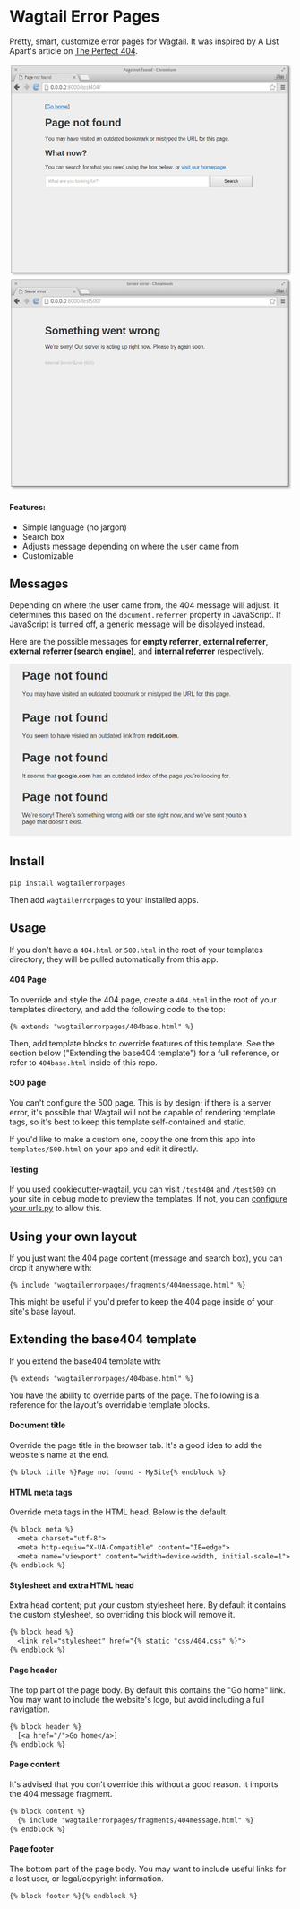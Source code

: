 Wagtail Error Pages
===================
Pretty, smart, customize error pages for Wagtail. It was inspired by A List Apart's article on [The Perfect 404](http://alistapart.com/article/perfect404).

![Default 404 page](screenshots/error404.png)
![Default 500 page](screenshots/error500.png)

#### Features:
* Simple language (no jargon)
* Search box
* Adjusts message depending on where the user came from
* Customizable

Messages
--------
Depending on where the user came from, the 404 message will adjust. It determines this based on the `document.referrer` property in JavaScript. If JavaScript is turned off, a generic message will be displayed instead.

Here are the possible messages for **empty referrer**, **external referrer**, **external referrer (search engine)**, and **internal referrer** respectively.

![List of possible 404 messages](screenshots/error404-messages.png)

Install
-------

    pip install wagtailerrorpages

Then add `wagtailerrorpages` to your installed apps.

Usage
-----
If you don't have a `404.html` or `500.html` in the root of your templates directory, they will be pulled automatically from this app.

#### 404 Page
To override and style the 404 page, create a `404.html` in the root of your templates directory, and add the following code to the top:

    {% extends "wagtailerrorpages/404base.html" %}

Then, add template blocks to override features of this template. See the section below ("Extending the base404 template") for a full reference, or refer to `404base.html` inside of this repo.

#### 500 page
You can't configure the 500 page. This is by design; if there is a server error, it's possible that Wagtail will not be capable of rendering template tags, so it's best to keep this template self-contained and static.

If you'd like to make a custom one, copy the one from this app into `templates/500.html` on your app and edit it directly.

#### Testing
If you used [cookiecutter-wagtail](https://github.com/torchbox/cookiecutter-wagtail), you can visit `/test404` and `/test500` on your site in debug mode to preview the templates. If not, you can [configure your urls.py](https://github.com/torchbox/cookiecutter-wagtail/blob/23d5dd7a7ba1e442f6c8c5526d211900d05030ef/%7B%7Bcookiecutter.repo_name%7D%7D/%7B%7Bcookiecutter.repo_name%7D%7D/urls.py#L23) to allow this.

Using your own layout
---------------------
If you just want the 404 page content (message and search box), you can drop it anywhere with:

    {% include "wagtailerrorpages/fragments/404message.html" %}

This might be useful if you'd prefer to keep the 404 page inside of your site's base layout.

Extending the base404 template
------------------------------
If you extend the base404 template with:

    {% extends "wagtailerrorpages/404base.html" %}

You have the ability to override parts of the page. The following is a reference for the layout's overridable template blocks.

#### Document title
Override the page title in the browser tab. It's a good idea to add the website's name at the end.

    {% block title %}Page not found - MySite{% endblock %}

#### HTML meta tags
Override meta tags in the HTML head. Below is the default.

    {% block meta %}
      <meta charset="utf-8">
      <meta http-equiv="X-UA-Compatible" content="IE=edge">
      <meta name="viewport" content="width=device-width, initial-scale=1">
    {% endblock %}

#### Stylesheet and extra HTML head
Extra head content; put your custom stylesheet here. By default it contains the custom stylesheet, so overriding this block will remove it.

    {% block head %}
      <link rel="stylesheet" href="{% static "css/404.css" %}">
    {% endblock %}

#### Page header
The top part of the page body. By default this contains the "Go home" link. You may want to include the website's logo, but avoid including a full navigation.

    {% block header %}
      [<a href="/">Go home</a>]
    {% endblock %}

#### Page content
It's advised that you don't override this without a good reason. It imports the 404 message fragment.

    {% block content %}
      {% include "wagtailerrorpages/fragments/404message.html" %}
    {% endblock %}

#### Page footer
The bottom part of the page body. You may want to include useful links for a lost user, or legal/copyright information.

    {% block footer %}{% endblock %}
